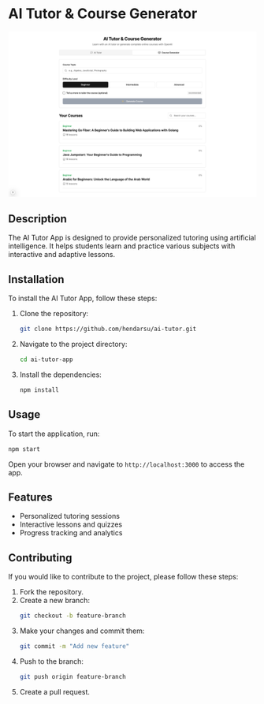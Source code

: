 # AI Tutor & Course Generator

![alt text](image.png)

## Description
The AI Tutor App is designed to provide personalized tutoring using artificial intelligence. It helps students learn and practice various subjects with interactive and adaptive lessons.

## Installation
To install the AI Tutor App, follow these steps:
1. Clone the repository:
    ```bash
    git clone https://github.com/hendarsu/ai-tutor.git
    ```
2. Navigate to the project directory:
    ```bash
    cd ai-tutor-app
    ```
3. Install the dependencies:
    ```bash
    npm install
    ```

## Usage
To start the application, run:
```bash
npm start
```
Open your browser and navigate to `http://localhost:3000` to access the app.

## Features
- Personalized tutoring sessions
- Interactive lessons and quizzes
- Progress tracking and analytics

## Contributing
If you would like to contribute to the project, please follow these steps:
1. Fork the repository.
2. Create a new branch:
    ```bash
    git checkout -b feature-branch
    ```
3. Make your changes and commit them:
    ```bash
    git commit -m "Add new feature"
    ```
4. Push to the branch:
    ```bash
    git push origin feature-branch
    ```
5. Create a pull request.
